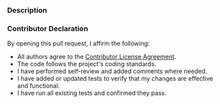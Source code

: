 ### Description


### Contributor Declaration

By opening this pull request, I affirm the following:

* All authors agree to the [Contributor License Agreement](https://github.com/ecmwf/codex/blob/main/Legal/contributor_license_agreement.md).
* The code follows the project's coding standards.
* I have performed self-review and added comments where needed.
* I have added or updated tests to verify that my changes are effective and functional.
* I have run all existing tests and confirmed they pass.
 